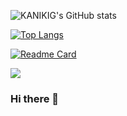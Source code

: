![KANIKIG's GitHub stats](https://github-readme-stats.vercel.app/api?username=KANIKIG&count_private=true&show_icons=true&theme=tokyonight)

[![Top Langs](https://github-readme-stats.vercel.app/api/top-langs/?username=KANIKIG&layout=compact&theme=tokyonight&hide=Jupyter%20Notebook,NASL,Makefile)](https://github.com/anuraghazra/github-readme-stats)

[![Readme Card](https://github-readme-stats.vercel.app/api/pin/?username=KANIKIG&repo=Multi-EasyGost&theme=tokyonight)](https://github.com/anuraghazra/github-readme-stats)

![](https://steamcard.vercel.app/card/76561198840426561/badge,group)

### Hi there 👋

<!--
**KANIKIG/KANIKIG** is a ✨ _special_ ✨ repository because its `README.md` (this file) appears on your GitHub profile.

Here are some ideas to get you started:

- 🔭 I’m currently working on ...
- 🌱 I’m currently learning ...
- 👯 I’m looking to collaborate on ...
- 🤔 I’m looking for help with ...
- 💬 Ask me about ...
- 📫 How to reach me: ...
- 😄 Pronouns: ...
- ⚡ Fun fact: ...
-->
